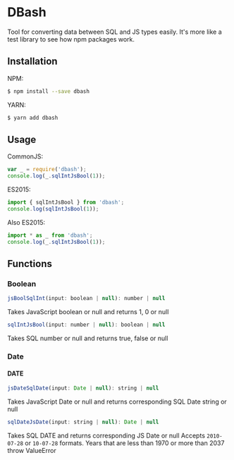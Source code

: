 # DBash

Tool for converting data between SQL and JS types easily. It's more like a test library to see how npm packages work.

## Installation

NPM:
```bash
$ npm install --save dbash
```

YARN:
```bash
$ yarn add dbash
```

## Usage

CommonJS:
```javascript
var _ = require('dbash');
console.log(_.sqlIntJsBool(1));
```

ES2015:
```javascript
import { sqlIntJsBool } from 'dbash';
console.log(sqlIntJsBool(1));
```

Also ES2015:
```typescript
import * as _ from 'dbash';
console.log(_.sqlIntJsBool(1));
```

## Functions

### Boolean

```javascript
jsBoolSqlInt(input: boolean | null): number | null
```
Takes JavaScript boolean or null and returns 1, 0 or null

```javascript
sqlIntJsBool(input: number | null): boolean | null
```
Takes SQL number or null and returns true, false or null


### Date

#### DATE

```javascript
jsDateSqlDate(input: Date | null): string | null
```
Takes JavaScript Date or null and returns corresponding SQL Date string or null

```javascript
sqlDateJsDate(input: string | null): Date | null
```
Takes SQL DATE and returns corresponding JS Date or null
Accepts `2010-07-28` or `10-07-28` formats. Years that are less than 1970 or more than 2037 throw ValueError